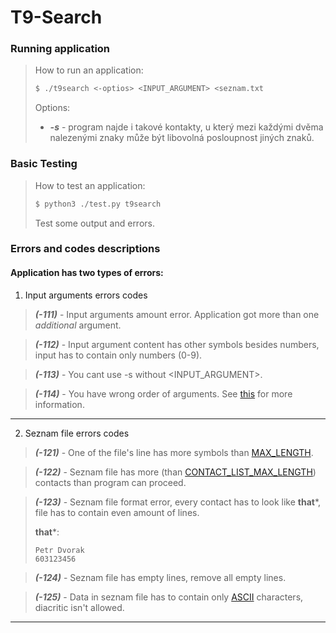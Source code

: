 # T9-Search

### Running application

>
> How to run an application:
> ```bash
> $ ./t9search <-optios> <INPUT_ARGUMENT> <seznam.txt
> ```
> Options:
> * ***-s*** - program najde i takové kontakty, u který mezi každými dvěma nalezenými znaky může být libovolná posloupnost jiných znaků.

### Basic Testing

>
> How to test an application:
> ```bash
> $ python3 ./test.py t9search
> ```
> Test some output and errors.

### Errors and codes descriptions

#### Application has two types of errors:

1. Input arguments errors codes
> ***(-111)*** - Input arguments amount error. Application got more than one *additional* argument.


> ***(-112)*** - Input argument content has other symbols besides numbers, input has to contain only numbers (0-9).

> ***(-113)*** - You cant use -s without <INPUT_ARGUMENT>.

> ***(-114)*** - You have wrong order of arguments. See [this](#running-application) for more information.
***
2. Seznam file errors codes
> ***(-121)*** - One of the file's line has more symbols than [MAX_LENGTH](https://github.com/xshche05/t9search/blob/86833ec2238c6a4bfbcdc602c28300a8449d9402/main.c#L4).

> ***(-122)*** - Seznam file has more (than [CONTACT_LIST_MAX_LENGTH](https://github.com/xshche05/t9search/blob/86833ec2238c6a4bfbcdc602c28300a8449d9402/main.c#L5)) contacts than program can proceed.

> ***(-123)*** - Seznam file format error, every contact has to look like **that***, file has to contain even amount of lines.
>
> **that***:
> ```text
> Petr Dvorak
> 603123456
> ```

> ***(-124)*** - Seznam file has empty lines, remove all empty lines.

> ***(-125)*** - Data in seznam file has to contain only [ASCII](https://www.asciitable.com/) characters, diacritic isn't allowed.
***